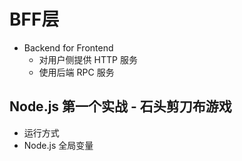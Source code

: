 # BFF层
- Backend for Frontend
    - 对用户侧提供 HTTP 服务
    - 使用后端 RPC 服务

## Node.js 第一个实战 - 石头剪刀布游戏
- 运行方式
- Node.js 全局变量


